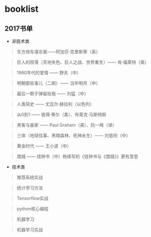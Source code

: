 # booklist

## 2017书单
- 非技术类
 > 东方快车谋杀案——阿加莎·克里斯蒂（英）
 
 > 巨人的陨落（天地失色、巨人之战、世界重生）—— 肯·福莱特（美）
 
 > 1980年代的爱情 —— 野夫（中）
 
 > 明朝那些事儿（二刷）—— 当年明月（中）
 
 > 最后一颗子弹留给我 —— 刘猛（中）
 
 > 人类简史 —— 尤瓦尔·赫拉利（以色列）
 
 > 从0到1 —— 彼得·蒂尔（美）、布莱克·马斯特斯
 
 > 黑客与画家 —— Paul Graham（美）、阮一峰（译）
 
 > 三体（地球往事、黑暗森林、死神永生）—— 刘慈欣（中）
 
 > 黄金时代 —— 王小波（中）
 
 > 围城 —— 钱钟书（中）杨绛写的《钱钟书与《围城》》更有意思
 
- 技术类
 > 推荐系统实战
 
 > 统计学习方法
 
 > Tensorflow实战
 
 > python核心编程
 
 > 机器学习
 
 > 机器学习实战

